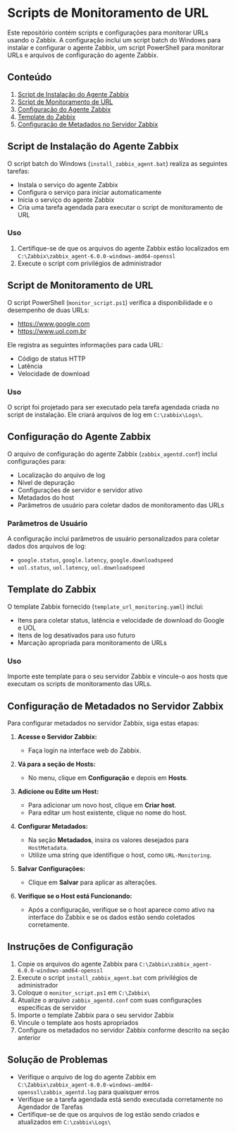 # Scripts de Monitoramento de URL

Este repositório contém scripts e configurações para monitorar URLs usando o Zabbix. A configuração inclui um script batch do Windows para instalar e configurar o agente Zabbix, um script PowerShell para monitorar URLs e arquivos de configuração do agente Zabbix.

## Conteúdo

1. [Script de Instalação do Agente Zabbix](#script-de-instalação-do-agente-zabbix)
2. [Script de Monitoramento de URL](#script-de-monitoramento-de-url)
3. [Configuração do Agente Zabbix](#configuração-do-agente-zabbix)
4. [Template do Zabbix](#template-do-zabbix)
5. [Configuração de Metadados no Servidor Zabbix](#configuração-de-metadados-no-servidor-zabbix)

## Script de Instalação do Agente Zabbix

O script batch do Windows (`install_zabbix_agent.bat`) realiza as seguintes tarefas:

- Instala o serviço do agente Zabbix
- Configura o serviço para iniciar automaticamente
- Inicia o serviço do agente Zabbix
- Cria uma tarefa agendada para executar o script de monitoramento de URL

### Uso

1. Certifique-se de que os arquivos do agente Zabbix estão localizados em `C:\Zabbix\zabbix_agent-6.0.0-windows-amd64-openssl`
2. Execute o script com privilégios de administrador

## Script de Monitoramento de URL

O script PowerShell (`monitor_script.ps1`) verifica a disponibilidade e o desempenho de duas URLs:

- https://www.google.com
- https://www.uol.com.br

Ele registra as seguintes informações para cada URL:

- Código de status HTTP
- Latência
- Velocidade de download

### Uso

O script foi projetado para ser executado pela tarefa agendada criada no script de instalação. Ele criará arquivos de log em `C:\zabbix\Logs\`.

## Configuração do Agente Zabbix

O arquivo de configuração do agente Zabbix (`zabbix_agentd.conf`) inclui configurações para:

- Localização do arquivo de log
- Nível de depuração
- Configurações de servidor e servidor ativo
- Metadados do host
- Parâmetros de usuário para coletar dados de monitoramento das URLs

### Parâmetros de Usuário

A configuração inclui parâmetros de usuário personalizados para coletar dados dos arquivos de log:

- `google.status`, `google.latency`, `google.downloadspeed`
- `uol.status`, `uol.latency`, `uol.downloadspeed`

## Template do Zabbix

O template Zabbix fornecido (`template_url_monitoring.yaml`) inclui:

- Itens para coletar status, latência e velocidade de download do Google e UOL
- Itens de log desativados para uso futuro
- Marcação apropriada para monitoramento de URLs

### Uso

Importe este template para o seu servidor Zabbix e vincule-o aos hosts que executam os scripts de monitoramento das URLs.

## Configuração de Metadados no Servidor Zabbix

Para configurar metadados no servidor Zabbix, siga estas etapas:

1. **Acesse o Servidor Zabbix:**
   - Faça login na interface web do Zabbix.

2. **Vá para a seção de Hosts:**
   - No menu, clique em **Configuração** e depois em **Hosts**.

3. **Adicione ou Edite um Host:**
   - Para adicionar um novo host, clique em **Criar host**.
   - Para editar um host existente, clique no nome do host.

4. **Configurar Metadados:**
   - Na seção **Metadados**, insira os valores desejados para `HostMetadata`. 
   - Utilize uma string que identifique o host, como `URL-Monitoring`.

5. **Salvar Configurações:**
   - Clique em **Salvar** para aplicar as alterações.

6. **Verifique se o Host está Funcionando:**
   - Após a configuração, verifique se o host aparece como ativo na interface do Zabbix e se os dados estão sendo coletados corretamente.

## Instruções de Configuração

1. Copie os arquivos do agente Zabbix para `C:\Zabbix\zabbix_agent-6.0.0-windows-amd64-openssl`
2. Execute o script `install_zabbix_agent.bat` com privilégios de administrador
3. Coloque o `monitor_script.ps1` em `C:\Zabbix\`
4. Atualize o arquivo `zabbix_agentd.conf` com suas configurações específicas de servidor
5. Importe o template Zabbix para o seu servidor Zabbix
6. Vincule o template aos hosts apropriados
7. Configure os metadados no servidor Zabbix conforme descrito na seção anterior

## Solução de Problemas

- Verifique o arquivo de log do agente Zabbix em `C:\Zabbix\zabbix_agent-6.0.0-windows-amd64-openssl\zabbix_agentd.log` para quaisquer erros
- Verifique se a tarefa agendada está sendo executada corretamente no Agendador de Tarefas
- Certifique-se de que os arquivos de log estão sendo criados e atualizados em `C:\zabbix\Logs\`


